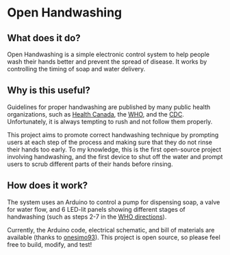 # Open Handwashing

## What does it do?

Open Handwashing is a simple electronic control system to help people wash their hands better and prevent the spread of disease. It works by controlling the timing of soap and water delivery.

## Why is this useful?

Guidelines for proper handwashing are published by many public health organizations, such as [Health Canada](https://www.canada.ca/en/health-canada/services/healthy-living/your-health/diseases/benefits-hand-washing.html), the [WHO](https://www.who.int/gpsc/clean_hands_protection/en/), and the [CDC](https://www.cdc.gov/handwashing/when-how-handwashing.html). Unfortunately, it is always tempting to rush and not follow them properly.

This project aims to promote correct handwashing technique by prompting users at each step of the process and making sure that they do not rinse their hands too early. To my knowledge, this is the first open-source project involving handwashing, and the first device to shut off the water and prompt users to scrub different parts of their hands before rinsing.

## How does it work?

The system uses an Arduino to control a pump for dispensing soap, a valve for water flow, and 6 LED-lit panels showing different stages of handwashing (such as steps 2-7 in the [WHO directions](https://www.who.int/gpsc/media/how_to_handwash_lge.gif)).

Currently, the Arduino code, electrical schematic, and bill of materials are available (thanks to [onesimo93](https://github.com/onesimo93)). This project is open source, so please feel free to build, modify, and test!
